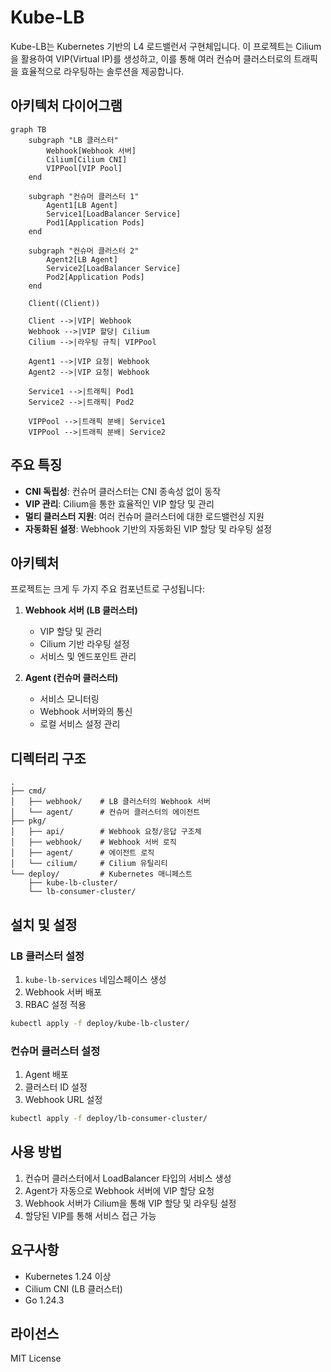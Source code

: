 # Kube-LB

Kube-LB는 Kubernetes 기반의 L4 로드밸런서 구현체입니다. 이 프로젝트는 Cilium을 활용하여 VIP(Virtual IP)를 생성하고, 이를 통해 여러 컨슈머 클러스터로의 트래픽을 효율적으로 라우팅하는 솔루션을 제공합니다.

## 아키텍처 다이어그램

```mermaid
graph TB
    subgraph "LB 클러스터"
        Webhook[Webhook 서버]
        Cilium[Cilium CNI]
        VIPPool[VIP Pool]
    end

    subgraph "컨슈머 클러스터 1"
        Agent1[LB Agent]
        Service1[LoadBalancer Service]
        Pod1[Application Pods]
    end

    subgraph "컨슈머 클러스터 2"
        Agent2[LB Agent]
        Service2[LoadBalancer Service]
        Pod2[Application Pods]
    end

    Client((Client))

    Client -->|VIP| Webhook
    Webhook -->|VIP 할당| Cilium
    Cilium -->|라우팅 규칙| VIPPool
    
    Agent1 -->|VIP 요청| Webhook
    Agent2 -->|VIP 요청| Webhook
    
    Service1 -->|트래픽| Pod1
    Service2 -->|트래픽| Pod2

    VIPPool -->|트래픽 분배| Service1
    VIPPool -->|트래픽 분배| Service2
```

## 주요 특징

- **CNI 독립성**: 컨슈머 클러스터는 CNI 종속성 없이 동작
- **VIP 관리**: Cilium을 통한 효율적인 VIP 할당 및 관리
- **멀티 클러스터 지원**: 여러 컨슈머 클러스터에 대한 로드밸런싱 지원
- **자동화된 설정**: Webhook 기반의 자동화된 VIP 할당 및 라우팅 설정

## 아키텍처

프로젝트는 크게 두 가지 주요 컴포넌트로 구성됩니다:

1. **Webhook 서버 (LB 클러스터)**
   - VIP 할당 및 관리
   - Cilium 기반 라우팅 설정
   - 서비스 및 엔드포인트 관리

2. **Agent (컨슈머 클러스터)**
   - 서비스 모니터링
   - Webhook 서버와의 통신
   - 로컬 서비스 설정 관리

## 디렉터리 구조

```
.
├── cmd/
│   ├── webhook/    # LB 클러스터의 Webhook 서버
│   └── agent/      # 컨슈머 클러스터의 에이전트
├── pkg/
│   ├── api/        # Webhook 요청/응답 구조체
│   ├── webhook/    # Webhook 서버 로직
│   ├── agent/      # 에이전트 로직
│   └── cilium/     # Cilium 유틸리티
└── deploy/         # Kubernetes 매니페스트
    ├── kube-lb-cluster/
    └── lb-consumer-cluster/
```

## 설치 및 설정

### LB 클러스터 설정

1. `kube-lb-services` 네임스페이스 생성
2. Webhook 서버 배포
3. RBAC 설정 적용

```bash
kubectl apply -f deploy/kube-lb-cluster/
```

### 컨슈머 클러스터 설정

1. Agent 배포
2. 클러스터 ID 설정
3. Webhook URL 설정

```bash
kubectl apply -f deploy/lb-consumer-cluster/
```

## 사용 방법

1. 컨슈머 클러스터에서 LoadBalancer 타입의 서비스 생성
2. Agent가 자동으로 Webhook 서버에 VIP 할당 요청
3. Webhook 서버가 Cilium을 통해 VIP 할당 및 라우팅 설정
4. 할당된 VIP를 통해 서비스 접근 가능

## 요구사항

- Kubernetes 1.24 이상
- Cilium CNI (LB 클러스터)
- Go 1.24.3

## 라이선스

MIT License